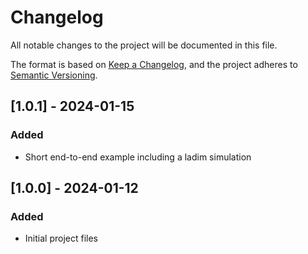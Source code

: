 # Changelog

All notable changes to the project will be documented in this file.

The format is based on [Keep a Changelog](https://keepachangelog.com/en/1.0.0/),
and the project adheres to [Semantic Versioning](https://semver.org/spec/v2.0.0.html).

## [1.0.1] - 2024-01-15
### Added
- Short end-to-end example including a ladim simulation

## [1.0.0] - 2024-01-12
### Added
- Initial project files
